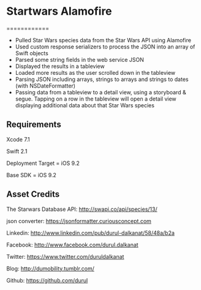 # Startwars Alamofire
============

- Pulled Star Wars species data from the Star Wars API using Alamofire
- Used custom response serializers to process the JSON into an array of Swift objects
- Parsed some string fields in the web service JSON
- Displayed the results in a tableview
- Loaded more results as the user scrolled down in the tableview
- Parsing JSON including arrays, strings to arrays and strings to dates (with NSDateFormatter)
- Passing data from a tableview to a detail view, using a storyboard & segue. Tapping on a row in the tableview will open a detail view displaying additional data about that Star Wars species

Requirements
-------------------------------------------------
Xcode 7.1

Swift 2.1

Deployment Target = iOS 9.2

Base SDK = iOS 9.2

Asset Credits
-------------------------------------------------

The Starwars Database API:
http://swapi.co/api/species/13/

json converter:
https://jsonformatter.curiousconcept.com

Linkedin: http://www.linkedin.com/pub/durul-dalkanat/58/48a/b2a

Facebook: http://www.facebook.com/durul.dalkanat

Twitter: https://www.twitter.com/duruldalkanat

Blog: http://dumobility.tumblr.com/

Github: https://github.com/durul
